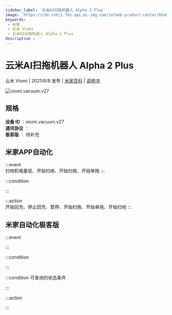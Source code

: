 ```yaml
---
sidebar_label: '云米AI扫拖机器人 Alpha 2 Plus'
image: 'https://cdn.cnbj1.fds.api.mi-img.com/iotweb-product-center/b5ab935ab4dbe10f987f08d9c9f9f95b_168.png?GalaxyAccessKeyId=AKVGLQWBOVIRQ3XLEW&Expires=9223372036854775807&Signature=cxzNapuJR0TUMPAfJBTblaDI+Xk='
keywords: 
 - 米家
 - 云米 Viomi
 - 云米AI扫拖机器人 Alpha 2 Plus
description : ''
---
```

# 云米AI扫拖机器人 Alpha 2 Plus

云米 Viomi | 2021/6/8 发布 | [米家百科](https://home.mi.com/webapp/content/baike/product/index.html?model=viomi.vacuum.v27) | [说明书](https://home.mi.com/views/introduction.html?model=viomi.vacuum.v27&region=cn)

![viomi.vacuum.v27](https://cdn.cnbj1.fds.api.mi-img.com/iotweb-product-center/b5ab935ab4dbe10f987f08d9c9f9f95b_168.png?GalaxyAccessKeyId=AKVGLQWBOVIRQ3XLEW&Expires=9223372036854775807&Signature=cxzNapuJR0TUMPAfJBTblaDI+Xk=)

## 规格  
> 
**设备 ID** ：viomi.vacuum.v27  
**通讯协议** ：  
**极客版**  ： 待补充 


## 米家APP自动化  

:::event  
扫地机电量低、开始扫地、开始扫拖、开始单拖
:::

:::condition  

:::

:::action   
开始回充、停止回充、暂停、开始扫拖、开始单拖、开始扫地
:::

## 米家自动化极客版  

:::event  

:::

:::condition  

:::

:::condition 可查询的状态条件  

:::

:::action  

:::

        
